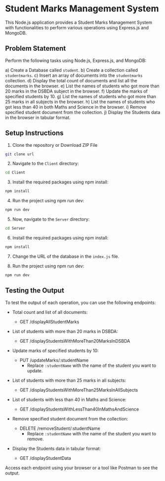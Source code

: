# Student Marks Management System

This Node.js application provides a Student Marks Management System with functionalities to perform various operations using Express.js and MongoDB.

## Problem Statement

Perform the following tasks using Node.js, Express.js, and MongoDB:

a) Create a Database called `student`.
b) Create a collection called `studentmarks`.
c) Insert an array of documents into the `studentmarks` collection.
d) Display the total count of documents and list all the documents in the browser.
e) List the names of students who got more than 20 marks in the DSBDA subject in the browser.
f) Update the marks of specified students by 10.
g) List the names of students who got more than 25 marks in all subjects in the browser.
h) List the names of students who got less than 40 in both Maths and Science in the browser.
i) Remove specified student document from the collection.
j) Display the Students data in the browser in tabular format.

## Setup Instructions

1.  Clone the repository or Download ZIP File

```bash
git clone url
```

2.  Navigate to the `Client` directory:

```bash
cd Client
```

3.  Install the required packages using npm install:

```bash
npm install
```

4.  Run the project using npm run dev:

```bash
npm run dev
```

5.  Now, navigate to the `Server` directory:

```bash
cd Server
```

6.  Install the required packages using npm install:

```bash
npm install
```

7.  Change the URL of the database in the `index.js` file.

8.  Run the project using npm run dev:

```bash
npm run dev
```

## Testing the Output

To test the output of each operation, you can use the following endpoints:

- Total count and list of all documents:

  - GET /displayAllStudentMarks

- List of students with more than 20 marks in DSBDA:

  - GET /displayStudentsWithMoreThan20MarksInDSBDA

- Update marks of specified students by 10:

  - PUT /updateMarks/:studentName
    - Replace `:studentName` with the name of the student you want to update.

- List of students with more than 25 marks in all subjects:

  - GET /displayStudentsWithMoreThan25MarksInAllSubjects

- List of students with less than 40 in Maths and Science:

  - GET /displayStudentsWithLessThan40InMathsAndScience

- Remove specified student document from the collection:

  - DELETE /removeStudent/:studentName
    - Replace `:studentName` with the name of the student you want to remove.

- Display the Students data in tabular format:
  - GET /displayStudentData

Access each endpoint using your browser or a tool like Postman to see the output.
